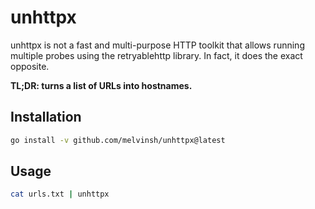 # unhttpx
unhttpx is not a fast and multi-purpose HTTP toolkit that allows running multiple probes using the retryablehttp library. In fact, it does the exact opposite. 

**TL;DR: turns a list of URLs into hostnames.**

## Installation

``` bash
go install -v github.com/melvinsh/unhttpx@latest
```

## Usage

``` bash
cat urls.txt | unhttpx
```
